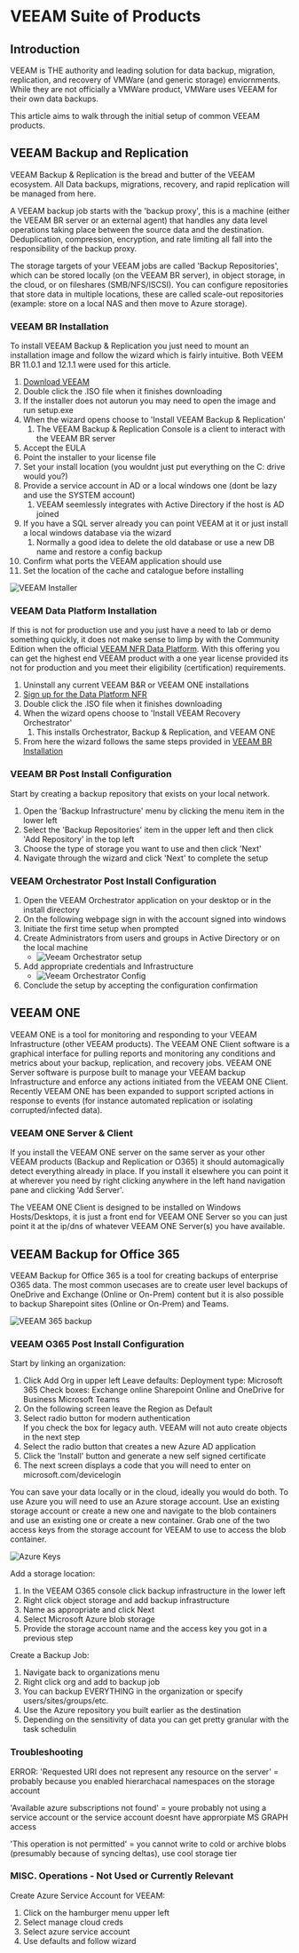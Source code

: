# VEEAM Suite of Products

## Introduction  

VEEAM is THE authority and leading solution for data backup, migration, replication, and recovery of VMWare (and generic storage) enviornments. While they are not officially a VMWare product, VMWare uses VEEAM for their own data backups.  

This article aims to walk through the initial setup of common VEEAM products.  

## VEEAM Backup and Replication

VEEAM Backup & Replication is the bread and butter of the VEEAM ecosystem. All Data backups, migrations, recovery, and rapid replication will be managed from here.  

A VEEAM backup job starts with the 'backup proxy', this is a machine (either the VEEAM BR server or an external agent) that handles any data level operations taking place between the source data and the destination. Deduplication, compression, encryption, and rate limiting all fall into the responsibility of the backup proxy.  

The storage targets of your VEEAM jobs are called 'Backup Repositories', which can be stored locally (on the VEEAM BR server), in object storage, in the cloud, or on fileshares (SMB/NFS/ISCSI). You can configure repositories that store data in multiple locations, these are called scale-out repositories (example: store on a local NAS and then move to Azure storage).  

### VEEAM BR Installation

To install VEEAM Backup & Replication you just need to mount an installation image and follow the wizard which is fairly intuitive. Both VEEM BR 11.0.1 and 12.1.1 were used for this article.  

1. [Download VEEAM](https://www.veeam.com/downloads.html)
2. Double click the .ISO file when it finishes downloading
3. If the installer does not autorun you may need to open the image and run setup.exe
4. When the wizard opens choose to 'Install VEEAM Backup & Replication'
   1. The VEEAM Backup & Replication Console is a client to interact with the VEEAM BR server
5. Accept the EULA
6. Point the installer to your license file
7. Set your install location (you wouldnt just put everything on the C: drive would you?)
8. Provide a service account in AD or a local windows one (dont be lazy and use the SYSTEM account)
   1. VEEAM seemlessly integrates with Active Directory if the host is AD joined
9. If you have a SQL server already you can point VEEAM at it or just install a local windows database via the wizard
   1. Normally a good idea to delete the old database or use a new DB name and restore a config backup
10. Confirm what ports the VEEAM application should use
11. Set the location of the cache and catalogue before installing

![VEEAM Installer](https://github.com/engineeringpenguins/reference/blob/main/Linked-Images/veeam/veeam_iso.png)  

### VEEAM Data Platform Installation

If this is not for production use and you just have a need to lab or demo something quickly, it does not make sense to limp by with the Community Edition when the official [VEEAM NFR Data Platform](https://go.veeam.com/free-nfr-veeam-data-platform). With this offering you can get the highest end VEEAM product with a one year license provided its not for production and you meet their eligibility (certification) requirements.  

1. Uninstall any current VEEAM B&R or VEEAM ONE installations
2. [Sign up for the Data Platform NFR](https://go.veeam.com/free-nfr-veeam-data-platform)
3. Double click the .ISO file when it finishes downloading
4. When the wizard opens choose to 'Install VEEAM Recovery Orchestrator'
   1. This installs Orchestrator, Backup & Replication, and VEEAM ONE
5. From here the wizard follows the same steps provided in <a href="#veeam-br-installation">VEEAM BR Installation</a>

### VEEAM BR Post Install Configuration

Start by creating a backup repository that exists on your local network.

1. Open the 'Backup Infrastructure' menu by clicking the menu item in the lower left
2. Select the 'Backup Repositories' item in the upper left and then click 'Add Repository' in the top left
3. Choose the type of storage you want to use and then click 'Next'
4. Navigate through the wizard and click 'Next' to complete the setup

### VEEAM Orchestrator Post Install Configuration

1. Open the VEEAM Orchestrator application on your desktop or in the install directory
2. On the following webpage sign in with the account signed into windows
3. Initiate the first time setup when prompted
4. Create Administrators from users and groups in Active Directory or on the local machine
   - ![Veeam Orchestrator setup](https://github.com/engineeringpenguins/reference/blob/main/Linked-Images/veeam/veeam_orch.png)
5. Add appropriate credentials and Infrastructure
   - ![Veeam Orchestrator Config](https://github.com/engineeringpenguins/reference/blob/main/Linked-Images/veeam/veeam_orch2.png)
6. Conclude the setup by accepting the configuration confirmation

## VEEAM ONE

VEEAM ONE is a tool for monitoring and responding to your VEEAM Infrastructure (other VEEAM products). The VEEAM ONE Client software is a graphical interface for pulling reports and monitoring any conditions and metrics about your backup, replication, and recovery jobs. VEEAM ONE Server software is purpose built to manage your VEEAM backup Infrastructure and enforce any actions initiated from the VEEAM ONE Client. Recently VEEAM ONE has been expanded to support scripted actions in response to events (for instance automated replication or isolating corrupted/infected data).

### VEEAM ONE Server & Client

If you install the VEEAM ONE server on the same server as your other VEEAM products (Backup and Replication or O365) it should automagically detect everything already in place. If you install it elsewhere you can point it at wherever you need by right clicking anywhere in the left hand navigation pane and clicking 'Add Server'.

The VEEAM ONE Client is designed to be installed on Windows Hosts/Desktops, it is just a front end for VEEAM ONE Server so you can just point it at the ip/dns of whatever VEEAM ONE Server(s) you have available.  

## VEEAM Backup for Office 365

VEEAM Backup for Office 365 is a tool for creating backups of enterprise O365 data. The most common usecases are to create user level backups of OneDrive and Exchange (Online or On-Prem) content but it is also possible to backup Sharepoint sites (Online or On-Prem) and Teams.

![VEEAM 365 backup](https://github.com/engineeringpenguins/reference/blob/main/Linked-Images/veeam/veeam_o365.png)  

### VEEAM O365 Post Install Configuration

Start by linking an organization:

1. Click Add Org in upper left
    Leave defaults:
        Deployment type: Microsoft 365
        Check boxes:
            Exchange online
            Sharepoint Online and OneDrive for Business
            Microsoft Teams
2. On the following screen leave the Region as Default
3. Select radio button for modern authentication  
    If you check the box for legacy auth. VEEAM will not auto create objects in the next step
4. Select the radio button that creates a new Azure AD application
5. Click the 'Install' button and generate a new self signed certificate
6. The next screen displays a code that you will need to enter on microsoft.com/devicelogin

You can save your data locally or in the cloud, ideally you would do both. To use Azure you will need to use an Azure storage account. Use an existing storage account or create a new one and navigate to the blob containers and use an existing one or create a new container. Grab one of the two access keys from the storage account for VEEAM to use to access the blob container.

![Azure Keys](https://github.com/engineeringpenguins/reference/blob/main/Linked-Images/veeam/veeam_keys.png)  

Add a storage location:

1. In the VEEAM O365 console click backup infrastructure in the lower left
2. Right click object storage and add backup infrastructure
3. Name as appropriate and click Next
4. Select Microsoft Azure blob storage
5. Provide the storage account name and the access key you got in a previous step

Create a Backup Job:

1. Navigate back to organizations menu
2. Right click org and add to backup job
3. You can backup EVERYTHING in the organization or specify users/sites/groups/etc.
4. Use the Azure repository you built earlier as the destination
5. Depending on the sensitivity of data you can get pretty granular with the task schedulin

### Troubleshooting

ERROR:
'Requested URI does not represent any resource on the server' = probably because you enabled hierarchacal namespaces on the storage account  

'Available azure subscriptions not found' = youre probably not using a service account or the service account doesnt have approrpiate MS GRAPH access  

'This operation is not permitted' = you cannot write to cold or archive blobs (presumably because of syncing deltas), use cool storage tier  

### MISC. Operations - Not Used or Currently Relevant

Create Azure Service Account for VEEAM:

1. Click on the hamburger menu upper left
2. Select manage cloud creds
3. Select azure service account
4. Use defaults and follow wizard
